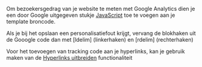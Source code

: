 Om bezoekersgedrag van je website te meten met Google Analytics dien je
een door Google uitgegeven stukje
[JavaScript](http://code.google.com/apis/analytics/docs/tracking/home.html)
toe te voegen aan je template broncode.

Als je bij het opslaan een personalisatiefout krijgt, vervang de
blokhaken uit de Gooogle code dan met [ldelim] (linkerhaken) en [rdelim]
(rechterhaken)

Voor het toevoegen van tracking code aan je hyperlinks, kan je gebruik
maken van de [Hyperlinks
uitbreiden](http://www.copernica.com/nl/ondersteuning/hyperlinks-uitbreiden-met-google-analytics-variabelen)
functionaliteit

